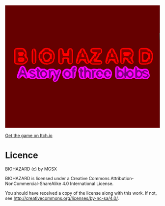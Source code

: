 
![biohazard](cover.png)

[Get the game on Itch.io](https://mgsx.itch.io/biohazard)

# Licence

BIOHAZARD (c) by MGSX

BIOHAZARD is licensed under a
Creative Commons Attribution-NonCommercial-ShareAlike 4.0 International License.

You should have received a copy of the license along with this
work. If not, see <http://creativecommons.org/licenses/by-nc-sa/4.0/>.